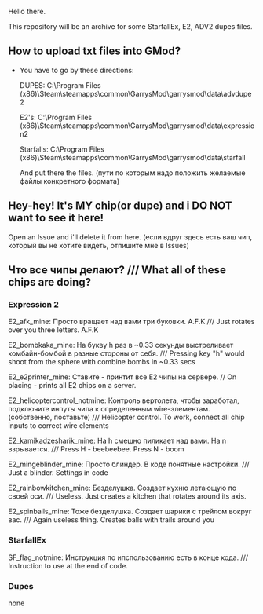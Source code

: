 Hello there.

This repository will be an archive for some StarfallEx, E2, ADV2 dupes files.

## How to upload txt files into GMod?

- You have to go by these directions:
  
  DUPES: C:\Program Files (x86)\Steam\steamapps\common\GarrysMod\garrysmod\data\advdupe2
  
  E2's: C:\Program Files (x86)\Steam\steamapps\common\GarrysMod\garrysmod\data\expression2
  
  Starfalls: C:\Program Files (x86)\Steam\steamapps\common\GarrysMod\garrysmod\data\starfall

  And put there the files.
(пути по которым надо положить желаемые файлы конкретного формата)
## Hey-hey! It's MY chip(or dupe) and i DO NOT want to see it here!

Open an Issue and i'll delete it from here.
(если вдруг здесь есть ваш чип, который вы не хотите видеть, отпишите мне в Issues)
## Что все чипы делают? /// What all of these chips are doing?

### Expression 2
E2_afk_mine: Просто вращает над вами три буковки. A.F.K /// Just rotates over you three letters. A.F.K

E2_bombkaka_mine: На букву h раз в ~0.33 секунды выстреливает комбайн-бомбой в разные стороны от себя. /// Pressing key "h" would shoot from the sphere with combine bombs in ~0.33 secs 

E2_e2printer_mine: Ставите - принтит все Е2 чипы на сервере. // On placing - prints all E2 chips on a server.

E2_helicoptercontrol_notmine: Контроль вертолета, чтобы заработал, подключите инпуты чипа к определенным wire-элементам. (собственно, поставьте) /// Helicopter control. To work, connect all chip inputs to correct wire elements

E2_kamikadzesharik_mine: На h смешно пиликает над вами. На n взрывается. /// Press H - beebeebee. Press N - boom

E2_mingeblinder_mine: Просто блиндер. В коде понятные настройки. /// Just a blinder. Settings in code

E2_rainbowkitchen_mine: Безделушка. Создает кухню летающую по своей оси. /// Useless. Just creates a kitchen that rotates around its axis.

E2_spinballs_mine: Тоже безделушка. Создает шарики с трейлом вокруг вас. /// Again useless thing. Creates balls with trails around you

### StarfallEx
SF_flag_notmine: Инструкция по ипспользованию есть в конце кода. /// Instruction to use at the end of code.

### Dupes
none
